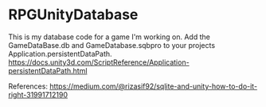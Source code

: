 # RPGUnityDatabase
This is my database code for a game I'm working on.
Add the GameDataBase.db and GameDatabase.sqbpro to your projects Application.persistentDataPath.
https://docs.unity3d.com/ScriptReference/Application-persistentDataPath.html

References:
https://medium.com/@rizasif92/sqlite-and-unity-how-to-do-it-right-31991712190
